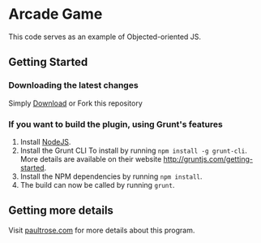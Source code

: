 # Arcade Game

This code serves as an example of Objected-oriented JS.

## Getting Started

### Downloading the latest changes

 Simply [Download](https://github.com/prose100/ArcadeGame/zipball/master) or Fork this repository

### If you want to build the plugin, using Grunt's features
 1. Install [NodeJS](http://nodejs.org).
 2. Install the Grunt CLI To install by running `npm install -g grunt-cli`. More details are available on their website http://gruntjs.com/getting-started.
 3. Install the NPM dependencies by running `npm install`.
 4. The build can now be called by running `grunt`.

## Getting more details

Visit [paultrose.com](http://www.paultrose.com/blogFeb15.html) for more details about this program.
